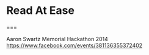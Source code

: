 # Read At Ease
===


Aaron Swartz Memorial Hackathon 2014
https://www.facebook.com/events/381136355372402
